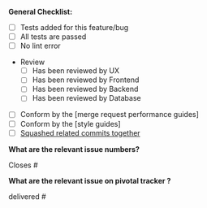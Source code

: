 **General Checklist:**

- [ ] Tests added for this feature/bug
- [ ] All tests are passed
- [ ] No lint error
- Review
  - [ ] Has been reviewed by UX
  - [ ] Has been reviewed by Frontend
  - [ ] Has been reviewed by Backend
  - [ ] Has been reviewed by Database

- [ ] Conform by the [merge request performance guides]
- [ ] Conform by the [style guides]
- [ ] [Squashed related commits together](https://git-scm.com/book/en/Git-Tools-Rewriting-History#Squashing-Commits)

**What are the relevant issue numbers?**

Closes #

**What are the relevant issue on pivotal tracker ?**

delivered #
